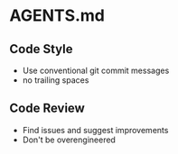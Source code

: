 # AGENTS.md

## Code Style
- Use conventional git commit messages
- no trailing spaces

## Code Review
- Find issues and suggest improvements
- Don't be overengineered
